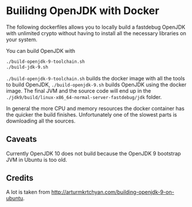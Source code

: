 Builidng OpenJDK with Docker
============================

The following dockerfiles allows you to locally build a fastdebug OpenJDK with unlimited crypto without having to install all the necessary libraries on your system.

You can build OpenJDK with

```sh
./build-openjdk-9-toolchain.sh
./build-jdk-9.sh
```

`./build-openjdk-9-toolchain.sh` builds the docker image with all the tools to build OpenJDK, `./build-openjdk-9.sh` builds OpenJDK using the docker image. The final JVM and the source code will end up in the `./jdk9/build/linux-x86_64-normal-server-fastdebug/jdk` folder.

In general the more CPU and memory resources the docker container has the quicker the build finishes. Unfortunately one of the slowest parts is downloading all the sources.

Caveats
-------

Currently OpenJDK 10 does not build because the OpenJDK 9 bootstrap JVM in Ubuntu is too old.


Credits
-------

A lot is taken from http://arturmkrtchyan.com/building-openjdk-9-on-ubuntu.
